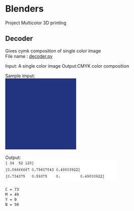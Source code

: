 # Blenders
Project Multicolor 3D printing

## Decoder
Gives cymk composition of single color image <br>
File name : [decoder.py](https://github.com/amangautam015/Blenders/blob/master/decoder.py "Decoder")

Input: A single color image
Output:CMYK color composition

Sample imput:<br>
![alt text](https://github.com/amangautam015/Blenders/blob/master/file.jpg)

Output:<br>
![alt text](https://github.com/amangautam015/Blenders/blob/master/Capture.JPG)

```
C = 73
M = 49
Y = 0
B = 50
```
